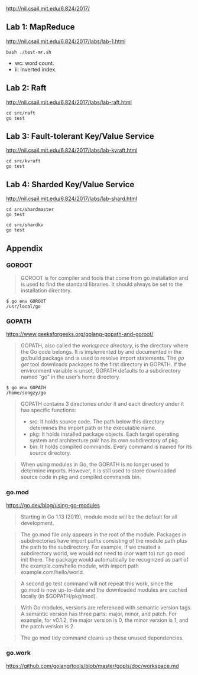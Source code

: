 http://nil.csail.mit.edu/6.824/2017/

## Lab 1: MapReduce

http://nil.csail.mit.edu/6.824/2017/labs/lab-1.html

```
bash ./test-mr.sh
```

- wc: word count.
- ii: inverted index.

## Lab 2: Raft

http://nil.csail.mit.edu/6.824/2017/labs/lab-raft.html

```
cd src/raft
go test
```

## Lab 3: Fault-tolerant Key/Value Service

http://nil.csail.mit.edu/6.824/2017/labs/lab-kvraft.html

```
cd src/kvraft
go test
```

## Lab 4: Sharded Key/Value Service

http://nil.csail.mit.edu/6.824/2017/labs/lab-shard.html

```
cd src/shardmaster
go test

cd src/shardkv
go test
```

## Appendix

### GOROOT

> GOROOT is for compiler and tools that come from go installation and is used to find the standard libraries. It should always be set to the installation directory.

```
$ go env GOROOT
/usr/local/go
```

### GOPATH

https://www.geeksforgeeks.org/golang-gopath-and-goroot/

> GOPATH, also called the _workspace directory_, is the directory where the Go code belongs. It is implemented by and documented in the go/build package and is used to resolve import statements. The _go get_ tool downloads packages to the first directory in GOPATH. If the environment variable is unset, GOPATH defaults to a subdirectory named “go” in the user’s home directory.

```
$ go env GOPATH
/home/songzy/go
```

> GOPATH contains 3 directories under it and each directory under it has specific functions:
>
> - src: It holds source code. The path below this directory determines the import path or the executable name.
> - pkg: It holds installed package objects. Each target operating system and architecture pair has its own subdirectory of pkg.
> - bin: It holds compiled commands. Every command is named for its source directory.

> When using modules in Go, the GOPATH is no longer used to determine imports. However, it is still used to store downloaded source code in pkg and compiled commands bin.

### go.mod

https://go.dev/blog/using-go-modules

> Starting in Go 1.13 (2019), module mode will be the default for all development.

> The go.mod file only appears in the root of the module. Packages in subdirectories have import paths consisting of the module path plus the path to the subdirectory. 
> For example, if we created a subdirectory world, we would not need to (nor want to) run go mod init there. The package would automatically be recognized as part of the example.com/hello module, with import path example.com/hello/world.

> A second go test command will not repeat this work, since the go.mod is now up-to-date and the downloaded modules are cached locally (in $GOPATH/pkg/mod).

> With Go modules, versions are referenced with semantic version tags. A semantic version has three parts: major, minor, and patch. For example, for v0.1.2, the major version is 0, the minor version is 1, and the patch version is 2.

> The go mod tidy command cleans up these unused dependencies.

### go.work

https://github.com/golang/tools/blob/master/gopls/doc/workspace.md
